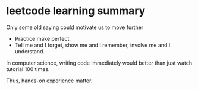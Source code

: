 # leetcode learning summary

Only some old saying could motivate us to move further

- Practice make perfect.
- Tell me and I forget, show me and I remember, involve me and I understand.

In computer science, writing code immediately would better than just watch tutorial 100 times.

Thus, hands-on experience matter.
